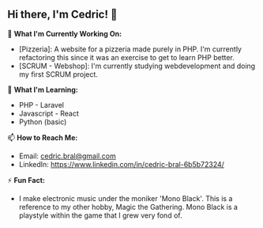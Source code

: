 ## Hi there, I'm Cedric! 👋

🔭 **What I'm Currently Working On:**
- [Pizzeria]: A website for a pizzeria made purely in PHP. I'm currently refactoring this since it was an exercise to get to learn PHP better.
- [SCRUM - Webshop]: I'm currently studying webdevelopment and doing my first SCRUM project.

🌱 **What I'm Learning:**
- PHP - Laravel
- Javascript - React
- Python (basic)

📫 **How to Reach Me:**
- Email: cedric.bral@gmail.com
- LinkedIn: https://www.linkedin.com/in/cedric-bral-6b5b72324/

⚡ **Fun Fact:**
- I make electronic music under the moniker 'Mono Black'. This is a reference to my other hobby, Magic the Gathering. Mono Black is a playstyle within the game that I grew very fond of.
